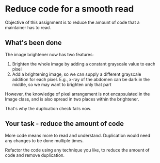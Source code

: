 # Reduce code for a smooth read

Objective of this assignment is to reduce the amount of code that a maintainer has to read.

## What's been done

The image brightener now has two features:
1. Brighten the whole image by adding a constant grayscale value to each pixel
2. Add a brightening image, so we can supply a different grayscale addition for each pixel. E.g., x-ray of the abdomen can be dark in the middle, so we may want to brighten only that part

However, the knowledge of pixel arrangement is not encapsulated in the Image class,
and is also spread in two places within the brightener.

That's why the duplication check fails now.

## Your task - reduce the amount of code

More code means more to read and understand. Duplication would need any changes to be done multiple times.

Refactor the code using any technique you like, to reduce the amount of code and remove duplication.
